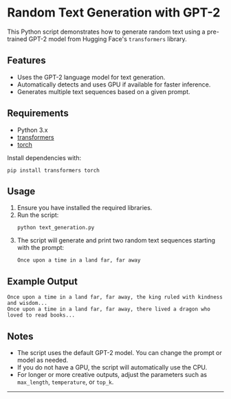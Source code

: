 # Random Text Generation with GPT-2

This Python script demonstrates how to generate random text using a pre-trained GPT-2 model from Hugging Face's `transformers` library.

## Features

- Uses the GPT-2 language model for text generation.
- Automatically detects and uses GPU if available for faster inference.
- Generates multiple text sequences based on a given prompt.

## Requirements

- Python 3.x
- [transformers](https://pypi.org/project/transformers/)
- [torch](https://pypi.org/project/torch/)

Install dependencies with:
```
pip install transformers torch
```

## Usage

1. Ensure you have installed the required libraries.
2. Run the script:
    ```
    python text_generation.py
    ```
3. The script will generate and print two random text sequences starting with the prompt:
    ```
    Once upon a time in a land far, far away
    ```

## Example Output

```
Once upon a time in a land far, far away, the king ruled with kindness and wisdom...
Once upon a time in a land far, far away, there lived a dragon who loved to read books...
```

## Notes

- The script uses the default GPT-2 model. You can change the prompt or model as needed.
- If you do not have a GPU, the script will automatically use the CPU.
- For longer or more creative outputs, adjust the parameters such as `max_length`, `temperature`, or `top_k`.

---